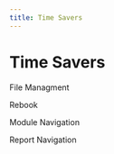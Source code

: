 ```yaml
---
title: Time Savers
---
```


# Time Savers

File Managment

Rebook

Module Navigation

Report Navigation
